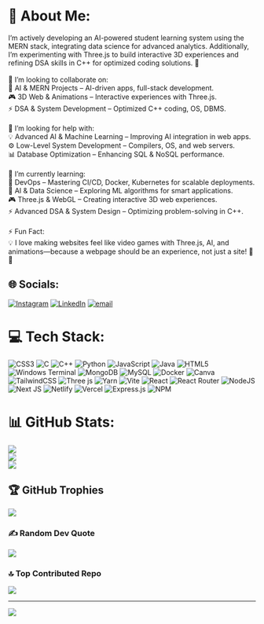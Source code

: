 # 💫 About Me:
I’m actively developing an AI-powered student learning system using the MERN stack, integrating data science for advanced analytics. Additionally, I’m experimenting with Three.js to build interactive 3D experiences and refining DSA skills in C++ for optimized coding solutions. 🚀<br><br>👯 I’m looking to collaborate on:<br>🚀 AI & MERN Projects – AI-driven apps, full-stack development.<br>🎮 3D Web & Animations – Interactive experiences with Three.js.<br>⚡ DSA & System Development – Optimized C++ coding, OS, DBMS.<br><br>🤝 I’m looking for help with:<br>💡 Advanced AI & Machine Learning – Improving AI integration in web apps.<br>⚙️ Low-Level System Development – Compilers, OS, and web servers.<br>📊 Database Optimization – Enhancing SQL & NoSQL performance.<br><br>🌱 I’m currently learning:<br>🚀 DevOps – Mastering CI/CD, Docker, Kubernetes for scalable deployments.<br>🤖 AI & Data Science – Exploring ML algorithms for smart applications.<br>🎮 Three.js & WebGL – Creating interactive 3D web experiences.<br>⚡ Advanced DSA & System Design – Optimizing problem-solving in C++.<br><br>⚡ Fun Fact:<br>💡 I love making websites feel like video games with Three.js, AI, and animations—because a webpage should be an experience, not just a site! 🚀🔥


## 🌐 Socials:
[![Instagram](https://img.shields.io/badge/Instagram-%23E4405F.svg?logo=Instagram&logoColor=white)](https://instagram.com/im_4nas_) [![LinkedIn](https://img.shields.io/badge/LinkedIn-%230077B5.svg?logo=linkedin&logoColor=white)](https://linkedin.com/in/anas-khan-751351244) [![email](https://img.shields.io/badge/Email-D14836?logo=gmail&logoColor=white)](mailto:anasxaerospace@gmail.com) 

# 💻 Tech Stack:
![CSS3](https://img.shields.io/badge/css3-%231572B6.svg?style=for-the-badge&logo=css3&logoColor=white) ![C](https://img.shields.io/badge/c-%2300599C.svg?style=for-the-badge&logo=c&logoColor=white) ![C++](https://img.shields.io/badge/c++-%2300599C.svg?style=for-the-badge&logo=c%2B%2B&logoColor=white) ![Python](https://img.shields.io/badge/python-3670A0?style=for-the-badge&logo=python&logoColor=ffdd54) ![JavaScript](https://img.shields.io/badge/javascript-%23323330.svg?style=for-the-badge&logo=javascript&logoColor=%23F7DF1E) ![Java](https://img.shields.io/badge/java-%23ED8B00.svg?style=for-the-badge&logo=openjdk&logoColor=white) ![HTML5](https://img.shields.io/badge/html5-%23E34F26.svg?style=for-the-badge&logo=html5&logoColor=white) ![Windows Terminal](https://img.shields.io/badge/Windows%20Terminal-%234D4D4D.svg?style=for-the-badge&logo=windows-terminal&logoColor=white) ![MongoDB](https://img.shields.io/badge/MongoDB-%234ea94b.svg?style=for-the-badge&logo=mongodb&logoColor=white) ![MySQL](https://img.shields.io/badge/mysql-4479A1.svg?style=for-the-badge&logo=mysql&logoColor=white) ![Docker](https://img.shields.io/badge/docker-%230db7ed.svg?style=for-the-badge&logo=docker&logoColor=white) ![Canva](https://img.shields.io/badge/Canva-%2300C4CC.svg?style=for-the-badge&logo=Canva&logoColor=white) ![TailwindCSS](https://img.shields.io/badge/tailwindcss-%2338B2AC.svg?style=for-the-badge&logo=tailwind-css&logoColor=white) ![Three js](https://img.shields.io/badge/threejs-black?style=for-the-badge&logo=three.js&logoColor=white) ![Yarn](https://img.shields.io/badge/yarn-%232C8EBB.svg?style=for-the-badge&logo=yarn&logoColor=white) ![Vite](https://img.shields.io/badge/vite-%23646CFF.svg?style=for-the-badge&logo=vite&logoColor=white) ![React](https://img.shields.io/badge/react-%2320232a.svg?style=for-the-badge&logo=react&logoColor=%2361DAFB) ![React Router](https://img.shields.io/badge/React_Router-CA4245?style=for-the-badge&logo=react-router&logoColor=white) ![NodeJS](https://img.shields.io/badge/node.js-6DA55F?style=for-the-badge&logo=node.js&logoColor=white) ![Next JS](https://img.shields.io/badge/Next-black?style=for-the-badge&logo=next.js&logoColor=white) ![Netlify](https://img.shields.io/badge/netlify-%23000000.svg?style=for-the-badge&logo=netlify&logoColor=#00C7B7) ![Vercel](https://img.shields.io/badge/vercel-%23000000.svg?style=for-the-badge&logo=vercel&logoColor=white) ![Express.js](https://img.shields.io/badge/express.js-%23404d59.svg?style=for-the-badge&logo=express&logoColor=%2361DAFB) ![NPM](https://img.shields.io/badge/NPM-%23CB3837.svg?style=for-the-badge&logo=npm&logoColor=white)
# 📊 GitHub Stats:
![](https://github-readme-stats.vercel.app/api?username=anaskhan78602&theme=codeSTACKr&hide_border=false&include_all_commits=true&count_private=false)<br/>
![](https://nirzak-streak-stats.vercel.app/?user=anaskhan78602&theme=codeSTACKr&hide_border=false)<br/>
![](https://github-readme-stats.vercel.app/api/top-langs/?username=anaskhan78602&theme=codeSTACKr&hide_border=false&include_all_commits=true&count_private=false&layout=compact)

## 🏆 GitHub Trophies
![](https://github-profile-trophy.vercel.app/?username=anaskhan78602&theme=radical&no-frame=false&no-bg=true&margin-w=4)

### ✍️ Random Dev Quote
![](https://quotes-github-readme.vercel.app/api?type=horizontal&theme=radical)

### 🔝 Top Contributed Repo
![](https://github-contributor-stats.vercel.app/api?username=anaskhan78602&limit=5&theme=outrun&combine_all_yearly_contributions=true)

---
[![](https://visitcount.itsvg.in/api?id=anaskhan78602&icon=8&color=7)](https://visitcount.itsvg.in)

<!-- Proudly created with GPRM ( https://gprm.itsvg.in ) -->
